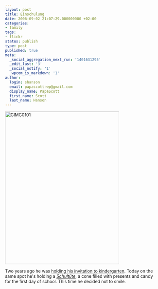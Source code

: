 ```yaml
---
layout: post
title: Einschulung
date: 2006-09-02 21:07:29.000000000 +02:00
categories:
- family
tags:
- flickr
status: publish
type: post
published: true
meta:
  _social_aggregation_next_run: '1401631295'
  _edit_last: '3'
  _social_notify: '1'
  _wpcom_is_markdown: '1'
author:
  login: shanson
  email: papascott-wp@gmail.com
  display_name: PapaScott
  first_name: Scott
  last_name: Hanson
---
```

<p><a href="http://www.flickr.com/photos/papascott/232015136/" title="Photo Sharing"><img src="https://static.flickr.com/95/232015136_94450efa53.jpg" width="375" height="500" alt="CIMG0101" /></a></p>
<p>Two years ago he was <a href="https://www.papascott.de/archives/2004/08/05/1st-day-kindergarten/">holding his invitation to kindergarten</a>. Today on the same spot he's holding a <a href="http://en.wikipedia.org/wiki/Schult%C3%BCte"><em>Schultüte</em></a>, a cone filled with presents and candy for the first day of school. This time he decided not to smile.</p>
